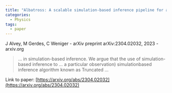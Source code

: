 ```yaml
---
title: "Albatross: A scalable simulation-based inference pipeline for analysing stellar streams in the Milky Way"
categories:
  - Physics
tags:
  - paper
---
```

J Alvey, M Gerdes, C Weniger - arXiv preprint arXiv:2304.02032, 2023 - arxiv.org

>… in simulation-based inference. We argue that the use of simulation-based inference to … a particular observation) simulationbased inference algorithm known as Truncated …

Link to paper: [https://arxiv.org/abs/2304.02032](https://arxiv.org/abs/2304.02032)
